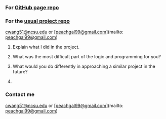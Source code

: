 ### For [GitHub page repo](https://github.com/peachgal/vignette_project) 

### For the [usual project repo](https://peachgal.github.io/vignette_project/)

[cwang51@ncsu.edu](mailto:cwang51@ncsu.edu) 
or 
[peachgal99@gmail.com](mailto: peachgal99@gmail.com)
1. Explain what I did in the project. 






2. What was the most difficult part of the logic and programming for you?






3. What would you do differently in approaching a similar project in the future?
4. 
### Contact me

[cwang51@ncsu.edu](mailto:cwang51@ncsu.edu) 
or 
[peachgal99@gmail.com](mailto: peachgal99@gmail.com)
